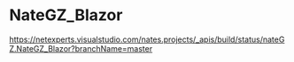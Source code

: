 # NateGZ_Blazor

https://netexperts.visualstudio.com/nates.projects/_apis/build/status/nateGZ.NateGZ_Blazor?branchName=master
